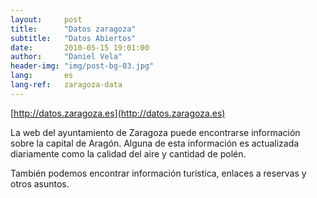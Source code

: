 ```yaml
---
layout:     post
title:      "Datos zaragoza"
subtitle:   "Datos Abiertos"
date:       2010-05-15 19:01:00
author:     "Daniel Vela"
header-img: "img/post-bg-03.jpg"
lang:       es
lang-ref:   zaragoza-data
---
```


[http://datos.zaragoza.es](http://datos.zaragoza.es)  

La web del ayuntamiento de Zaragoza puede encontrarse información sobre la capital de Aragón. Alguna de esta información es actualizada diariamente como la calidad del aire y cantidad de polén.

También podemos encontrar información turística, enlaces a reservas y otros asuntos.
